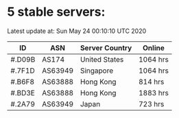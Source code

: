 # 5 stable servers:

Latest update at: Sun May 24 00:10:10 UTC 2020

| ID | ASN | Server Country | Online |
| -- | --- | -------------- | ------ |
| #.D09B | AS174 | United States | 1064 hrs |
| #.7F1D | AS63949 | Singapore | 1064 hrs |
| #.B6F8 | AS63888 | Hong Kong | 814 hrs |
| #.BD3E | AS63888 | Hong Kong | 1883 hrs |
| #.2A79 | AS63949 | Japan | 723 hrs |

